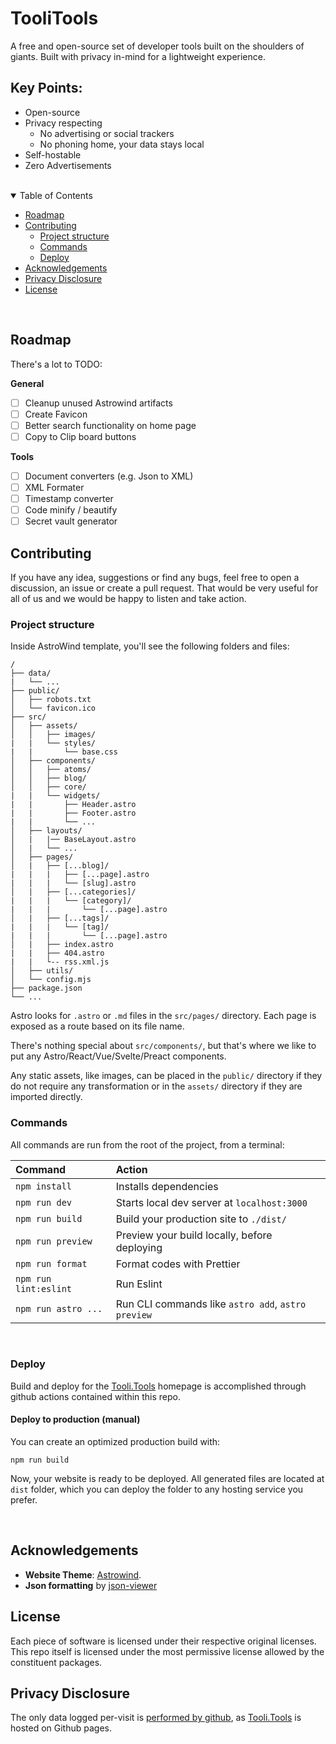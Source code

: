 # TooliTools

A free and open-source set of developer tools built on the shoulders of giants. Built with privacy in-mind for a lightweight experience.

## Key Points:

- Open-source
- Privacy respecting
  - No advertising or social trackers
  - No phoning home, your data stays local
- Self-hostable
- Zero Advertisements

<br>

<details open>
<summary>Table of Contents</summary>

- [Roadmap](#roadmap)
- [Contributing](#contributing)
  - [Project structure](#project-structure)
  - [Commands](#commands)
  - [Deploy](#deploy)
- [Acknowledgements](#acknowledgements)
- [Privacy Disclosure](#privacy-disclosure)
- [License](#license)

</details>

<br>

## Roadmap

There's a lot to TODO:

**General**

- [ ] Cleanup unused Astrowind artifacts
- [ ] Create Favicon
- [ ] Better search functionality on home page
- [ ] Copy to Clip board buttons

**Tools**

- [ ] Document converters (e.g. Json to XML)
- [ ] XML Formater
- [ ] Timestamp converter
- [ ] Code minify / beautify
- [ ] Secret vault generator

## Contributing

If you have any idea, suggestions or find any bugs, feel free to open a discussion, an issue or create a pull request.
That would be very useful for all of us and we would be happy to listen and take action.

### Project structure

Inside AstroWind template, you'll see the following folders and files:

```
/
├── data/
|   └── ...
├── public/
│   ├── robots.txt
│   └── favicon.ico
├── src/
│   ├── assets/
│   │   ├── images/
|   |   └── styles/
|   |       └── base.css
│   ├── components/
│   │   ├── atoms/
│   │   ├── blog/
│   │   ├── core/
|   |   └── widgets/
|   |       ├── Header.astro
|   |       ├── Footer.astro
|   |       └── ...
│   ├── layouts/
│   |   |── BaseLayout.astro
│   |   └── ...
│   ├── pages/
│   |   ├── [...blog]/
|   |   |   ├── [...page].astro
|   |   |   └── [slug].astro
│   |   ├── [...categories]/
|   |   |   └── [category]/
|   |   |       └── [...page].astro
│   |   ├── [...tags]/
|   |   |   └── [tag]/
|   |   |       └── [...page].astro
│   |   ├── index.astro
|   |   ├── 404.astro
|   |   └-- rss.xml.js
│   ├── utils/
│   └── config.mjs
├── package.json
└── ...
```

Astro looks for `.astro` or `.md` files in the `src/pages/` directory. Each page is exposed as a route based on its file name.

There's nothing special about `src/components/`, but that's where we like to put any Astro/React/Vue/Svelte/Preact components.

Any static assets, like images, can be placed in the `public/` directory if they do not require any transformation or in the `assets/` directory if they are imported directly.

### Commands

All commands are run from the root of the project, from a terminal:

| Command               | Action                                             |
| :-------------------- | :------------------------------------------------- |
| `npm install`         | Installs dependencies                              |
| `npm run dev`         | Starts local dev server at `localhost:3000`        |
| `npm run build`       | Build your production site to `./dist/`            |
| `npm run preview`     | Preview your build locally, before deploying       |
| `npm run format`      | Format codes with Prettier                         |
| `npm run lint:eslint` | Run Eslint                                         |
| `npm run astro ...`   | Run CLI commands like `astro add`, `astro preview` |

<br>

### Deploy

Build and deploy for the [Tooli.Tools](https://tooli.tools) homepage is accomplished through github actions contained within this repo.

#### Deploy to production (manual)

You can create an optimized production build with:

```shell
npm run build
```

Now, your website is ready to be deployed. All generated files are located at
`dist` folder, which you can deploy the folder to any hosting service you
prefer.

<br>

## Acknowledgements

- **Website Theme**: [Astrowind](https://github.com/onwidget/astrowind).
- **Json formatting** by [json-viewer](https://wutility.github.io/json-viewer/)

## License

Each piece of software is licensed under their respective original licenses. This repo itself is licensed under the most permissive license allowed by the constituent packages.

## Privacy Disclosure

The only data logged per-visit is [performed by github](https://docs.github.com/en/pages/getting-started-with-github-pages/about-github-pages#data-collection), as [Tooli.Tools](https://tooli.tools) is hosted on Github pages.
